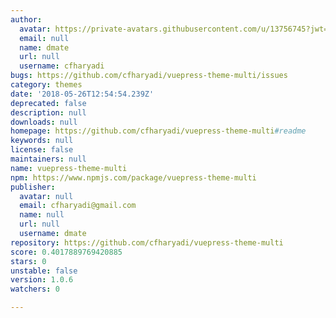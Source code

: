 ```yaml
---
author:
  avatar: https://private-avatars.githubusercontent.com/u/13756745?jwt=eyJhbGciOiJIUzI1NiIsInR5cCI6IkpXVCJ9.eyJpc3MiOiJnaXRodWIuY29tIiwiYXVkIjoicmF3LmdpdGh1YnVzZXJjb250ZW50LmNvbSIsImtleSI6ImtleTEiLCJleHAiOjE3MzQ2NTU1MDAsIm5iZiI6MTczNDY1NDMwMCwicGF0aCI6Ii91LzEzNzU2NzQ1In0.TwAPryvGju5JsfePlu-p30P9D-7drIO9eFV7v4CUX94&v=4
  email: null
  name: dmate
  url: null
  username: cfharyadi
bugs: https://github.com/cfharyadi/vuepress-theme-multi/issues
category: themes
date: '2018-05-26T12:54:54.239Z'
deprecated: false
description: null
downloads: null
homepage: https://github.com/cfharyadi/vuepress-theme-multi#readme
keywords: null
license: false
maintainers: null
name: vuepress-theme-multi
npm: https://www.npmjs.com/package/vuepress-theme-multi
publisher:
  avatar: null
  email: cfharyadi@gmail.com
  name: null
  url: null
  username: dmate
repository: https://github.com/cfharyadi/vuepress-theme-multi
score: 0.4017889769420885
stars: 0
unstable: false
version: 1.0.6
watchers: 0

---
```


